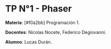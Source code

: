 # TP N°1 - Phaser

**Materia**:  [#f0a2bb] Programación 1.

**Docentes**: Nicolas Nocete, Federico Degiovanni.

**Alumno**: Lucas Durán.
